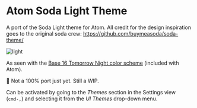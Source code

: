 # Atom Soda Light Theme

A port of the Soda Light theme for Atom. All credit for the design inspiration goes to the original soda crew:
https://github.com/buymeasoda/soda-theme/

![light](http://dl.dropbox.com/u/68704/Screenshots/24co.png)

As seen with the [Base 16 Tomorrow Night color scheme](https://github.com/atom/base16-tomorrow-dark-theme) (included with Atom).

:rotating_light: Not a 100% port just yet. Still a WIP.

Can be activated by going to the _Themes_ section in the Settings view (`cmd-,`) and selecting it from the
_UI Themes_ drop-down menu.
